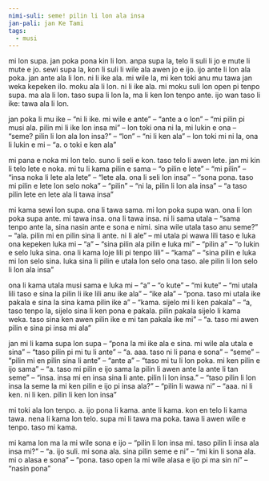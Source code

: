 ```yaml
---
nimi-suli: seme! pilin li lon ala insa
jan-pali: jan Ke Tami
tags:
  - musi
---
```

mi lon supa. jan poka pona kin li lon. anpa supa la, telo li suli li jo e mute li mute e jo. sewi supa la, kon li suli li wile ala awen jo e ijo. ijo ante li lon ala poka. jan ante ala li lon. ni li ike ala. mi wile la, mi ken toki anu mu tawa jan weka kepeken ilo. moku ala li lon. ni li ike ala. mi moku suli lon open pi tenpo supa. ma ala li lon. taso supa li lon la, ma li ken lon tenpo ante. ijo wan taso li ike: tawa ala li lon.

jan poka li mu ike – “ni li ike. mi wile e ante” – “ante a o lon” – “mi pilin pi musi ala. pilin mi li ike lon insa mi” – lon toki ona ni la, mi lukin e ona – “seme? pilin li lon ala lon insa?” – “lon” – “ni li ken ala” – lon toki mi ni la, ona li lukin e mi – “a. o toki e ken ala”

mi pana e noka mi lon telo. suno li seli e kon. taso telo li awen lete. jan mi kin li telo lete e noka. mi tu li kama pilin e sama – “o pilin e lete” – “mi pilin” – “insa noka li lete ala lete” – “lete ala. ona li seli lon insa” – “sona pona. taso mi pilin e lete lon selo noka” – “pilin” – “ni la, pilin li lon ala insa” – “a taso pilin lete en lete ala li tawa insa”

mi kama sewi lon supa. ona li tawa sama. mi lon poka supa wan. ona li lon poka supa ante. mi tawa insa. ona li tawa insa. ni li sama utala – “sama tenpo ante la, sina nasin ante e sona e nimi. sina wile utala taso anu seme?” – “ala. pilin mi en pilin sina li ante. ni li ale” – mi utala pi wawa lili taso e luka ona kepeken luka mi – “a” – “sina pilin ala pilin e luka mi” – “pilin a” – “o lukin e selo luka sina. ona li kama loje lili pi tenpo lili” – “kama” – “sina pilin e luka mi lon selo sina. luka sina li pilin e utala lon selo ona taso. ale pilin li lon selo li lon ala insa”

ona li kama utala musi sama e luka mi – “a” – “o kute” – “mi kute” – “mi utala lili taso e sina la pilin li ike lili anu ike ala” – “ike ala” – “pona. taso mi utala ike pakala e sina la sina kama pilin ike a” – “kama. sijelo mi li ken pakala” – “a, taso tenpo la, sijelo sina li ken pona e pakala. pilin pakala sijelo li kama weka. taso sina ken awen pilin ike e mi tan pakala ike mi” – “a. taso mi awen pilin e sina pi insa mi ala”

jan mi li kama supa lon supa – “pona la mi ike ala e sina. mi wile ala utala e sina” – “taso pilin pi mi tu li ante” – “a. aaa. taso ni li pana e sona” – “seme” – “pilin mi en pilin sina li ante” – “ante a” – “taso mi tu li lon poka. mi ken pilin e ijo sama” – “a. taso mi pilin e ijo sama la pilin li awen ante la ante li tan seme” – “insa. insa mi en insa sina li ante. pilin li lon insa.” – “taso pilin li lon insa la seme la mi ken pilin e ijo pi insa ala?” – “pilin li wawa ni” – “aaa. ni li ken. ni li ken. pilin li ken lon insa”

mi toki ala lon tenpo. a. ijo pona li kama. ante li kama. kon en telo li kama tawa. nena li kama lon telo. supa mi li tawa ma poka. tawa li awen wile e tenpo. taso mi kama.

mi kama lon ma la mi wile sona e ijo – “pilin li lon insa mi. taso pilin li insa ala insa mi?” – “a. ijo suli. mi sona ala. sina pilin seme e ni” – “mi kin li sona ala. mi o alasa e sona” – “pona. taso open la mi wile alasa e ijo pi ma sin ni” – “nasin pona”
